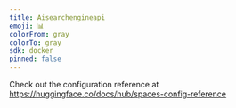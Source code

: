 ```yaml
---
title: Aisearchengineapi
emoji: 📊
colorFrom: gray
colorTo: gray
sdk: docker
pinned: false
---
```


Check out the configuration reference at https://huggingface.co/docs/hub/spaces-config-reference
